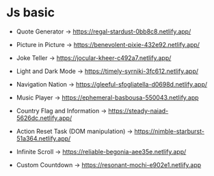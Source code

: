 # Js basic

- Quote Generator -> https://regal-stardust-0bb8c8.netlify.app/
- Picture in Picture -> https://benevolent-pixie-432e92.netlify.app/
- Joke Teller -> https://jocular-kheer-c492a7.netlify.app/
- Light and Dark Mode -> https://timely-syrniki-3fc612.netlify.app/
- Navigation Nation -> https://gleeful-sfogliatella-d0698d.netlify.app/
- Music Player -> https://ephemeral-basbousa-550043.netlify.app

- Country Flag and Information -> https://steady-naiad-5626dc.netlify.app/
- Action Reset Task (DOM manipulation) -> https://nimble-starburst-51a364.netlify.app/

- Infinite Scroll -> https://reliable-begonia-aee35e.netlify.app/
- Custom Countdown -> https://resonant-mochi-e902e1.netlify.app
